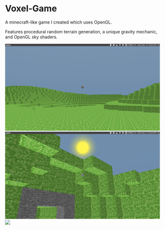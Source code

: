 # Voxel-Game
A minecraft-like game I created which uses OpenGL.

Features procedural random terrain generation, a unique gravity mechanic, and OpenGL sky shaders.

<img src="https://raw.githubusercontent.com/EricPendergast/Voxel-Game/master/screenshots/Screenshot%20from%202016-12-12%2022-25-34.png" width="600" >

<img src="https://raw.githubusercontent.com/EricPendergast/Voxel-Game/master/screenshots/Screenshot%20from%202016-12-12%2022-26-13.png" width="600" >

<img src="https://raw.githubusercontent.com/EricPendergast/Voxel-Game/master/screenshots/Screenshot%20from%202016-12-12%2022-36-41.png" width="600" >
